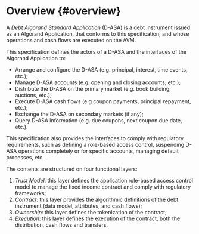 # Overview {#overview}

A *Debt Algorand Standard Application* (D-ASA) is a debt instrument issued as an
Algorand Application, that conforms to this specification, and whose operations
and cash flows are executed on the AVM.

This specification defines the actors of a D-ASA and the interfaces of the Algorand
Application to:

- Arrange and configure the D-ASA (e.g. principal, interest, time events, etc.);
- Manage D-ASA accounts (e.g. opening and closing accounts, etc.);
- Distribute the D-ASA on the primary market (e.g. book building, auctions, etc.);
- Execute D-ASA cash flows (e.g coupon payments, principal repayment, etc.);
- Exchange the D-ASA on secondary markets (if any);
- Query D-ASA information (e.g. due coupons, next coupon due date, etc.).

This specification also provides the interfaces to comply with regulatory requirements,
such as defining a role-based access control, suspending D-ASA operations completely
or for specific accounts, managing default processes, etc.

The contents are structured on four functional layers:

1. *Trust Model*: this layer defines the application role-based access
control model to manage the fixed income contract and comply with regulatory frameworks;
1. *Contract*: this layer provides the algorithmic definitions of the debt instrument
(data model, attributes, and cash flows);
1. *Ownership*: this layer defines the tokenization of the contract;
1. *Execution*: this layer defines the execution of the contract, both the distribution,
cash flows and transfers.

